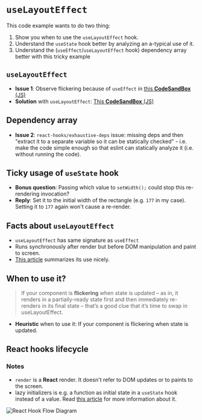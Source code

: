 # `useLayoutEffect`

This code example wants to do two thing:

1. Show you when to use the `useLayoutEffect` hook.
2. Understand the `useState` hook better by analyzing an a-typical use of it.
3. Understand the (`useEffect`/`useLayoutEffect` hook) dependency array better with this tricky example

## `useLayoutEffect`

- **Issue 1**: Observe flickering because of `useEffect` in [this **CodeSandBox** (JS)](https://codesandbox.io/s/20-useeffect-flickering-no-deps-array-15lb1?file=/src/index.js)
- **Solution** with `useLayoutEffect`: [This **CodeSandBox** (JS)](https://codesandbox.io/s/21-uselayouteffect-with-deps-array-y1yx8)

## Dependency array

- **Issue 2**: `react-hooks/exhaustive-deps` issue: missing deps and then "extract it to a separate variable so it can be statically checked" - i.e. make the code simple enough so that eslint can statically analyze it (i.e. without running the code).

## Ticky usage of `useState` hook

- **Bonus question**: Passing which value to `setWidth();` could stop this re-rendering invocation?
- **Reply**: Set it to the initial width of the rectangle (e.g. `177` in my case). Setting it to `177` again won't cause a re-render.

## Facts about `useLayoutEffect`

- `useLayoutEffect` has same signature as `useEffect`
- Runs synchronously after render but before DOM manipulation and paint to screen.
- [This article](https://daveceddia.com/useeffect-vs-uselayouteffect/) summarizes its use nicely.

## When to use it?

> If your component is **flickering** when state is updated – as in, it renders in a partially-ready state first and then immediately re-renders in its final state – that’s a good clue that it’s time to swap in useLayoutEffect.

- **Heuristic** when to use it: If your component is flickering when state is updated.

## React hooks lifecycle

### Notes

- `render` is a **React** render. It doesn't refer to DOM updates or to paints to the screen.
- lazy initializers is e.g. a function as initial state in a `useState` hook instead of a value. Read [this article](https://kentcdodds.com/blog/use-state-lazy-initialization-and-function-updates) for more information about it.

![React Hook Flow Diagram](https://github.com/donavon/hook-flow/blob/master/hook-flow.png?raw=true)